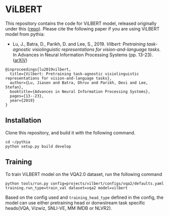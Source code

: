 # ViLBERT

This repository contains the code for ViLBERT model, released originally under this ([repo](https://github.com/jiasenlu/vilbert_beta)). Please cite the following paper if you are using ViLBERT model from pythia:

* Lu, J., Batra, D., Parikh, D. and Lee, S., 2019. *Vilbert: Pretraining task-agnostic visiolinguistic representations for vision-and-language tasks.* In Advances in Neural Information Processing Systems (pp. 13-23). ([arXiV](https://arxiv.org/abs/1908.02265))
```
@inproceedings{lu2019vilbert,
  title={Vilbert: Pretraining task-agnostic visiolinguistic representations for vision-and-language tasks},
  author={Lu, Jiasen and Batra, Dhruv and Parikh, Devi and Lee, Stefan},
  booktitle={Advances in Neural Information Processing Systems},
  pages={13--23},
  year={2019}
}
```

## Installation

Clone this repository, and build it with the following command.
```
cd ~/pythia
python setup.py build develop
```

## Training
To train ViLBERT model on the VQA2.0 dataset, run the following command
```
python tools/run.py config=projects/vilbert/configs/vqa2/defaults.yaml training.run_type=train_val dataset=vqa2 model=vilbert
```

Based on the config used and `training_head_type` defined in the config, the model can use either pretraining head or donwstream task specific heads(VQA, Vizwiz, SNLI-VE, MM IMDB or NLVR2).
